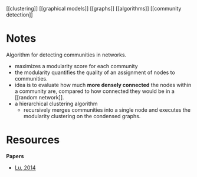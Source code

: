 [[clustering]]
[[graphical models]]
[[graphs]]
[[algorithms]]
[[community detection]]

# Notes
Algorithm for detecting communities in networks. 

- maximizes a modularity score for each community
- the modularity quantifies the quality of an assignment of nodes to communities. 
- idea is to evaluate how much **more densely connected** the nodes within a community are, compared to how connected they would be in a [[random network]].
- a hierarchical clustering algorithm
	- recursively merges communities into a single node and executes the modularity clustering on the condensed graphs.

# Resources
**Papers**
- [Lu, 2014](https://arxiv.org/pdf/1410.1237.pdf)